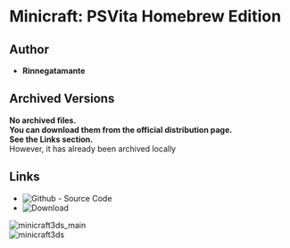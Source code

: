 <detail>

# Minicraft: PSVita Homebrew Edition
  
>
  
## Author   
- **Rinnegatamante**  

## Archived Versions   
**No archived files.**  
**You can download them from the official distribution page.**  
**See the Links section.**  
However, it has already been archived locally  

## Links
- ![Github - Source Code](https://github.com/Rinnegatamante/MinicraftVita)  
- ![Download](http://www.rinnegatamante.eu/vitadb/#/info/24)  


![minicraft3ds_main](http://www.rinnegatamante.eu/vitadb/screenshots/craft2.jpg)  
![minicraft3ds](http://www.rinnegatamante.eu/vitadb/screenshots/craft1.jpg)  
</detail>
<p>

<detail>